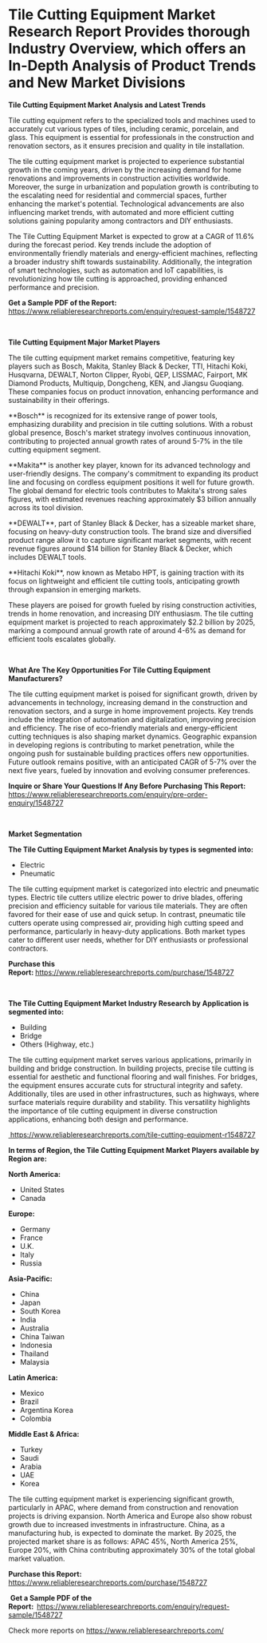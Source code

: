 <p><h1>Tile Cutting Equipment Market Research Report Provides thorough Industry Overview, which offers an In-Depth Analysis of Product Trends and New Market Divisions</h1></p><p><strong>Tile Cutting Equipment Market Analysis and Latest Trends</strong></p>
<p><p>Tile cutting equipment refers to the specialized tools and machines used to accurately cut various types of tiles, including ceramic, porcelain, and glass. This equipment is essential for professionals in the construction and renovation sectors, as it ensures precision and quality in tile installation.</p><p>The tile cutting equipment market is projected to experience substantial growth in the coming years, driven by the increasing demand for home renovations and improvements in construction activities worldwide. Moreover, the surge in urbanization and population growth is contributing to the escalating need for residential and commercial spaces, further enhancing the market's potential. Technological advancements are also influencing market trends, with automated and more efficient cutting solutions gaining popularity among contractors and DIY enthusiasts.</p><p>The Tile Cutting Equipment Market is expected to grow at a CAGR of 11.6% during the forecast period. Key trends include the adoption of environmentally friendly materials and energy-efficient machines, reflecting a broader industry shift towards sustainability. Additionally, the integration of smart technologies, such as automation and IoT capabilities, is revolutionizing how tile cutting is approached, providing enhanced performance and precision.</p></p>
<p><strong>Get a Sample PDF of the Report:&nbsp;</strong> <a href="https://www.reliableresearchreports.com/enquiry/request-sample/1548727?utm_campaign=2307&utm_medium=2&utm_source=Github&utm_content=ia&utm_term=20022025&utm_id=tile-cutting-equipment">https://www.reliableresearchreports.com/enquiry/request-sample/1548727</a></p>
<p>&nbsp;</p>
<p><strong>Tile Cutting Equipment Major Market Players</strong></p>
<p><p>The tile cutting equipment market remains competitive, featuring key players such as Bosch, Makita, Stanley Black & Decker, TTI, Hitachi Koki, Husqvarna, DEWALT, Norton Clipper, Ryobi, QEP, LISSMAC, Fairport, MK Diamond Products, Multiquip, Dongcheng, KEN, and Jiangsu Guoqiang. These companies focus on product innovation, enhancing performance and sustainability in their offerings.</p><p>**Bosch** is recognized for its extensive range of power tools, emphasizing durability and precision in tile cutting solutions. With a robust global presence, Bosch's market strategy involves continuous innovation, contributing to projected annual growth rates of around 5-7% in the tile cutting equipment segment.</p><p>**Makita** is another key player, known for its advanced technology and user-friendly designs. The company's commitment to expanding its product line and focusing on cordless equipment positions it well for future growth. The global demand for electric tools contributes to Makita's strong sales figures, with estimated revenues reaching approximately $3 billion annually across its tool division.</p><p>**DEWALT**, part of Stanley Black & Decker, has a sizeable market share, focusing on heavy-duty construction tools. The brand size and diversified product range allow it to capture significant market segments, with recent revenue figures around $14 billion for Stanley Black & Decker, which includes DEWALT tools.</p><p>**Hitachi Koki**, now known as Metabo HPT, is gaining traction with its focus on lightweight and efficient tile cutting tools, anticipating growth through expansion in emerging markets.</p><p>These players are poised for growth fueled by rising construction activities, trends in home renovation, and increasing DIY enthusiasm. The tile cutting equipment market is projected to reach approximately $2.2 billion by 2025, marking a compound annual growth rate of around 4-6% as demand for efficient tools escalates globally.</p></p>
<p>&nbsp;</p>
<p><strong>What Are The Key Opportunities For Tile Cutting Equipment Manufacturers?</strong></p>
<p><p>The tile cutting equipment market is poised for significant growth, driven by advancements in technology, increasing demand in the construction and renovation sectors, and a surge in home improvement projects. Key trends include the integration of automation and digitalization, improving precision and efficiency. The rise of eco-friendly materials and energy-efficient cutting techniques is also shaping market dynamics. Geographic expansion in developing regions is contributing to market penetration, while the ongoing push for sustainable building practices offers new opportunities. Future outlook remains positive, with an anticipated CAGR of 5-7% over the next five years, fueled by innovation and evolving consumer preferences.</p></p>
<p><strong>Inquire or Share Your Questions If Any Before Purchasing This Report:</strong> <a href="https://www.reliableresearchreports.com/enquiry/pre-order-enquiry/1548727?utm_campaign=2307&utm_medium=2&utm_source=Github&utm_content=ia&utm_term=20022025&utm_id=tile-cutting-equipment">https://www.reliableresearchreports.com/enquiry/pre-order-enquiry/1548727</a></p>
<p>&nbsp;</p>
<p><strong>Market Segmentation</strong></p>
<p><strong>The Tile Cutting Equipment Market Analysis by types is segmented into:</strong></p>
<p><ul><li>Electric</li><li>Pneumatic</li></ul></p>
<p><p>The tile cutting equipment market is categorized into electric and pneumatic types. Electric tile cutters utilize electric power to drive blades, offering precision and efficiency suitable for various tile materials. They are often favored for their ease of use and quick setup. In contrast, pneumatic tile cutters operate using compressed air, providing high cutting speed and performance, particularly in heavy-duty applications. Both market types cater to different user needs, whether for DIY enthusiasts or professional contractors.</p></p>
<p><strong>Purchase this Report:&nbsp;</strong><a href="https://www.reliableresearchreports.com/purchase/1548727?utm_campaign=2307&utm_medium=2&utm_source=Github&utm_content=ia&utm_term=20022025&utm_id=tile-cutting-equipment">https://www.reliableresearchreports.com/purchase/1548727</a></p>
<p>&nbsp;</p>
<p><strong>The Tile Cutting Equipment Market Industry Research by Application is segmented into:</strong></p>
<p><ul><li>Building</li><li>Bridge</li><li>Others (Highway, etc.)</li></ul></p>
<p><p>The tile cutting equipment market serves various applications, primarily in building and bridge construction. In building projects, precise tile cutting is essential for aesthetic and functional flooring and wall finishes. For bridges, the equipment ensures accurate cuts for structural integrity and safety. Additionally, tiles are used in other infrastructures, such as highways, where surface materials require durability and stability. This versatility highlights the importance of tile cutting equipment in diverse construction applications, enhancing both design and performance.</p></p>
<p><a href="https://www.reliableresearchreports.com/tile-cutting-equipment-r1548727?utm_campaign=2307&utm_medium=2&utm_source=Github&utm_content=ia&utm_term=20022025&utm_id=tile-cutting-equipment">&nbsp;https://www.reliableresearchreports.com/tile-cutting-equipment-r1548727</a></p>
<p><strong>In terms of Region, the Tile Cutting Equipment Market Players available by Region are:</strong></p>
<p>
    <p> <strong> North America: </strong>
        <ul>
            <li>United States</li>
            <li>Canada</li>
        </ul>
        </p> 
    <p> <strong> Europe: </strong>
        <ul>
            <li>Germany</li>
            <li>France</li>
            <li>U.K.</li>
            <li>Italy</li>
            <li>Russia</li>
        </ul>
        </p> 
    <p> <strong> Asia-Pacific: </strong>
        <ul>
            <li>China</li>
            <li>Japan</li>
            <li>South Korea</li>
            <li>India</li>
            <li>Australia</li>
            <li>China Taiwan</li>
            <li>Indonesia</li>
            <li>Thailand</li>
            <li>Malaysia</li>
        </ul>
        </p> 
    <p> <strong> Latin America: </strong>
        <ul>
            <li>Mexico</li>
            <li>Brazil</li>
            <li>Argentina Korea</li>
            <li>Colombia</li>
        </ul>
        </p> 
    <p> <strong> Middle East & Africa: </strong>
        <ul>
            <li>Turkey</li>
            <li>Saudi</li>
            <li>Arabia</li>
            <li>UAE</li>
            <li>Korea</li>
        </ul>
    </p>
    </p>
<p><p>The tile cutting equipment market is experiencing significant growth, particularly in APAC, where demand from construction and renovation projects is driving expansion. North America and Europe also show robust growth due to increased investments in infrastructure. China, as a manufacturing hub, is expected to dominate the market. By 2025, the projected market share is as follows: APAC 45%, North America 25%, Europe 20%, with China contributing approximately 30% of the total global market valuation.</p></p>
<p><strong>Purchase this Report: </strong><a href="https://www.reliableresearchreports.com/purchase/1548727?utm_campaign=2307&utm_medium=2&utm_source=Github&utm_content=ia&utm_term=20022025&utm_id=tile-cutting-equipment">https://www.reliableresearchreports.com/purchase/1548727</a></p>
<p>&nbsp;<strong>Get a Sample PDF of the Report:&nbsp;&nbsp;</strong><a href="https://www.reliableresearchreports.com/enquiry/request-sample/1548727?utm_campaign=2307&utm_medium=2&utm_source=Github&utm_content=ia&utm_term=20022025&utm_id=tile-cutting-equipment">https://www.reliableresearchreports.com/enquiry/request-sample/1548727</a></p>
<p><strong></strong></p>
<p>Check more reports on <a href="https://www.reliableresearchreports.com/?utm_campaign=2307&utm_medium=2&utm_source=Github&utm_content=ia&utm_term=20022025&utm_id=tile-cutting-equipment">https://www.reliableresearchreports.com/</a></p>